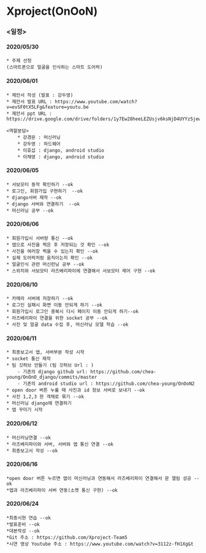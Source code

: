 # Xproject(OnOoN)

### <일정>
#### 2020/05/30
    * 주제 선정
    (스마트폰으로 얼굴을 인식하는 스마트 도어락)

#### 2020/06/01
    * 제안서 작성 (발표 : 강두영)
    * 제안서 발표 URL : https://www.youtube.com/watch?v=evSF0tX5LFg&feature=youtu.be 
    * 제안서 ppt URL : https://drive.google.com/drive/folders/1y7Ew28heeLEZUsjv6ksNjD4UYYz5jewY

    <역할분담>
        * 강경문 : 머신러닝
        * 강두영 : 하드웨어
        * 이효섭 : django, android studio
        * 이채영 : django, android studio
    
#### 2020/06/05
    * 서보모터 동작 확인하기 --ok
    * 로그인, 회원가입 구현하기  --ok
    * django서버 제작 --ok
    * django 서버와 연결하기  --ok
    * 머신러닝 공부 --ok
#### 2020/06/06
    * 회원가입시 서버랑 통신 --ok
    * 앱으로 사진을 찍은 후 저장되는 것 확인 --ok
    * 사진을 여러장 찍을 수 있는지 확인 --ok
    * 실제 도어락처럼 움직이는지 확인 --ok
    * 얼굴인식 관련 머신런닝 공부 --ok
    * 스위치와 서보모터 라즈베리파이에 연결해서 서보모터 제어 구현 --ok

#### 2020/06/10
    * 카메라 서버에 저장하기 --ok
    * 로그인 실패시 화면 이동 안되게 하기 --ok
    * 회원가입시 로그인 중복시 다시 페이지 이동 안되게 하기--ok
    * 라즈베리파이 연결을 위한 socket 공부 --ok
    * 사진 및 얼굴 data 수집 후, 머신러닝 모델 학습 --ok

#### 2020/06/11
    * 최종보고서 앱, 서버부분 작성 시작
    * socket 통신 제작
    * 팀 깃허브 만들기 (팀 깃허브 Url : )
        - 기존의 django github url: https://github.com/chea-young/OnOnO_django/commits/master
        - 기존의 android studio url : https://github.com/chea-young/OnOoN2
    * open door 버튼 누룰 때 사진과 id 정보 서버로 보내기 --ok
    * 사진 1,2,3 한 객체로 묶기 --ok
    * 머신러닝 django에 연결하기
    * 앱 꾸미기 시작

#### 2020/06/12
    * 머신러닝연결 --ok
    * 라즈베리파이와 서버, 서버와 앱 통신 연결 --ok
    * 최종보고서 작성 --ok


#### 2020/06/16
    *open door 버튼 누르면 앱이 머신러닝과 연동해서 라즈베리파이 연결해서 문 열림 성공 --ok
    *앱과 라즈베리파이 서버 연동(소켓 통신 구현) --ok
    
#### 2020/06/24
    *최종시현 연습 --ok
    *발표준비 --ok
    *대본작성 --ok
    *Git 주소 : https://github.com/Xproject-Team5
    *시연 영상 Youtube 주소 : https://www.youtube.com/watch?v=3112z-fH1Xg&t



